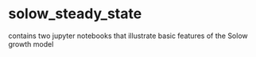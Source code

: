 # solow_steady_state
contains two jupyter notebooks that illustrate basic features of the Solow growth model

